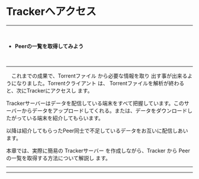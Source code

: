 # Trackerへアクセス
<hr>
<br>

* **Peerの一覧を取得してみよう**

<br>

<hr>

　これまでの成果で、Torrentファイル から必要な情報を取り
出す事が出来るようになりました。Torrentクライアント は、
Torrentファイルを解析が終わると、次にTrackerにアクセスし
ます。


Trackerサーバーはデータを配信している端末をすべて把握しています。このサーバーからデータをアップロードしてくれる。または、データをダウンロードしたがっている端末を紹介してもらいます。

以降は紹介してもらったPeer同士で不足しているデータをお互いに配信しあいます。



本章では、実際に簡易の Trackerサーバー を作成しながら、Tracker から Peer の一覧を取得する方法について解説し
ます。


<hr>

<hr style="page-break-before: always;">





